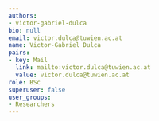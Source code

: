 ```yaml
---
authors:
- victor-gabriel-dulca
bio: null
email: victor.dulca@tuwien.ac.at
name: Victor-Gabriel Dulca
pairs:
- key: Mail
  link: mailto:victor.dulca@tuwien.ac.at
  value: victor.dulca@tuwien.ac.at
role: BSc
superuser: false
user_groups:
- Researchers
---
```


